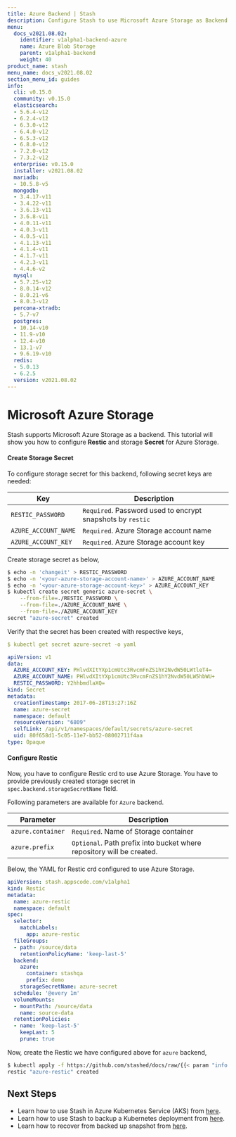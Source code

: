 ```yaml
---
title: Azure Backend | Stash
description: Configure Stash to use Microsoft Azure Storage as Backend.
menu:
  docs_v2021.08.02:
    identifier: v1alpha1-backend-azure
    name: Azure Blob Storage
    parent: v1alpha1-backend
    weight: 40
product_name: stash
menu_name: docs_v2021.08.02
section_menu_id: guides
info:
  cli: v0.15.0
  community: v0.15.0
  elasticsearch:
  - 5.6.4-v12
  - 6.2.4-v12
  - 6.3.0-v12
  - 6.4.0-v12
  - 6.5.3-v12
  - 6.8.0-v12
  - 7.2.0-v12
  - 7.3.2-v12
  enterprise: v0.15.0
  installer: v2021.08.02
  mariadb:
  - 10.5.8-v5
  mongodb:
  - 3.4.17-v11
  - 3.4.22-v11
  - 3.6.13-v11
  - 3.6.8-v11
  - 4.0.11-v11
  - 4.0.3-v11
  - 4.0.5-v11
  - 4.1.13-v11
  - 4.1.4-v11
  - 4.1.7-v11
  - 4.2.3-v11
  - 4.4.6-v2
  mysql:
  - 5.7.25-v12
  - 8.0.14-v12
  - 8.0.21-v6
  - 8.0.3-v12
  percona-xtradb:
  - 5.7-v7
  postgres:
  - 10.14-v10
  - 11.9-v10
  - 12.4-v10
  - 13.1-v7
  - 9.6.19-v10
  redis:
  - 5.0.13
  - 6.2.5
  version: v2021.08.02
---
```


# Microsoft Azure Storage

Stash supports Microsoft Azure Storage as a backend. This tutorial will show you how to configure **Restic** and storage **Secret** for Azure Storage.

#### Create Storage Secret

To configure storage secret for this backend, following secret keys are needed:

| Key                     | Description                                                |
|-------------------------|------------------------------------------------------------|
| `RESTIC_PASSWORD`       | `Required`. Password used to encrypt snapshots by `restic` |
| `AZURE_ACCOUNT_NAME`    | `Required`. Azure Storage account name                     |
| `AZURE_ACCOUNT_KEY`     | `Required`. Azure Storage account key                      |

Create storage secret as below,

```bash
$ echo -n 'changeit' > RESTIC_PASSWORD
$ echo -n '<your-azure-storage-account-name>' > AZURE_ACCOUNT_NAME
$ echo -n '<your-azure-storage-account-key>' > AZURE_ACCOUNT_KEY
$ kubectl create secret generic azure-secret \
    --from-file=./RESTIC_PASSWORD \
    --from-file=./AZURE_ACCOUNT_NAME \
    --from-file=./AZURE_ACCOUNT_KEY
secret "azure-secret" created
```

Verify that the secret has been created with respective keys,

```yaml
$ kubectl get secret azure-secret -o yaml

apiVersion: v1
data:
  AZURE_ACCOUNT_KEY: PHlvdXItYXp1cmUtc3RvcmFnZS1hY2NvdW50LWtleT4=
  AZURE_ACCOUNT_NAME: PHlvdXItYXp1cmUtc3RvcmFnZS1hY2NvdW50LW5hbWU+
  RESTIC_PASSWORD: Y2hhbmdlaXQ=
kind: Secret
metadata:
  creationTimestamp: 2017-06-28T13:27:16Z
  name: azure-secret
  namespace: default
  resourceVersion: "6809"
  selfLink: /api/v1/namespaces/default/secrets/azure-secret
  uid: 80f658d1-5c05-11e7-bb52-08002711f4aa
type: Opaque
```

#### Configure Restic

Now, you have to configure Restic crd to use Azure Storage. You have to provide previously created storage secret in `spec.backend.storageSecretName` field.

Following parameters are available for `Azure` backend.

|     Parameter     |                              Description                              |
| ----------------- | --------------------------------------------------------------------- |
| `azure.container` | `Required`. Name of Storage container                                 |
| `azure.prefix`    | `Optional`. Path prefix into bucket where repository will be created. |

Below, the YAML for Restic crd configured to use Azure Storage.

```yaml
apiVersion: stash.appscode.com/v1alpha1
kind: Restic
metadata:
  name: azure-restic
  namespace: default
spec:
  selector:
    matchLabels:
      app: azure-restic
  fileGroups:
  - path: /source/data
    retentionPolicyName: 'keep-last-5'
  backend:
    azure:
      container: stashqa
      prefix: demo
    storageSecretName: azure-secret
  schedule: '@every 1m'
  volumeMounts:
  - mountPath: /source/data
    name: source-data
  retentionPolicies:
  - name: 'keep-last-5'
    keepLast: 5
    prune: true
```

Now, create the Restic we have configured above for `azure` backend,

```bash
$ kubectl apply -f https://github.com/stashed/docs/raw/{{< param "info.version" >}}/docs/examples/backends/azure/azure-restic.yaml
restic "azure-restic" created
```

## Next Steps

- Learn how to use Stash in Azure Kubernetes Service (AKS) from [here](/docs/v2021.08.02/guides/v1alpha1/platforms/aks).
- Learn how to use Stash to backup a Kubernetes deployment from [here](/docs/v2021.08.02/guides/v1alpha1/backup).
- Learn how to recover from backed up snapshot from [here](/docs/v2021.08.02/guides/v1alpha1/restore).
